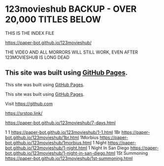 # 123movieshub BACKUP - OVER 20,000 TITLES BELOW
THIS IS THE INDEX FILE

https://paper-bot.github.io/123movieshub/

THE VIDEO AND ALL MORRORS WILL STILL WORK, EVEN AFTER 123MOVIESHUB IS LONG DEAD

This site was built using [GitHub Pages](https://pages.github.com/).
--
This site was built using [GitHub Pages](https://pages.github.com/).

This site was built using [GitHub Pages](https://pages.github.com/).

Visit https://github.com

https://srstop.link/

https://paper-bot.github.io/123movieshub/7-days.html


1 1 https://paper-bot.github.io/123movieshub/1-1.html
1Br https://paper-bot.github.io/123movieshub/1br.html
1Morbius https://paper-bot.github.io/123movieshub/1morbius.html
1 Night https://paper-bot.github.io/123movieshub/1-night.html
1 Night In San Diego https://paper-bot.github.io/123movieshub/1-night-in-san-diego.html
1St Summoning https://paper-bot.github.io/123movieshub/1st-summoning.html
 
